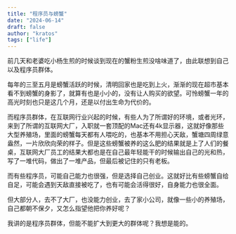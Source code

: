 ```yaml
---
title: "程序员与螃蟹"
date: "2024-06-14"
draft: false
author: "kratos"
tags: ["life"]
---
```


前几天和老婆吃小杨生煎的时候谈到现在的蟹粉生煎没啥味道了，由此联想到自己以及程序员群体。

每年的三至五月是螃蟹活跃的时候，清明回家也是吃到上火，渐渐的现在超市基本看不到螃蟹的身影了，就算有也是小小的，没有让人购买的欲望。可怜螃蟹一年的高光时刻也只是这几个月，还是以付出生命为代价的。

而程序员群体，在互联网行业兴起的时候，有些人为了所谓好的环境，或者光环，来到了所谓的互联网大厂，入职就一套顶配的Mac还有4k显示器，这就好像那些大型养殖场，里面的螃蟹每天都有人喂吃的，也基本不用担心天敌，蟹塘四周绿意盎然，一片欣欣向荣的样子。但是这些螃蟹被养的这么肥的结果就是上了人们的餐桌，互联网大厂员工的结果大都也是在自己最年轻能干的时候输出自己的光和热，写了一堆代码，做出了一堆产品，但最后被记住的只有老板。

而有些程序员，可能自己能力也很强，但是选择自己创业。这就好比有些螃蟹自给自足，可能会遇到天敌直接被吃了，也有可能会活得很好，自身能力也很全面。

但大部分人，去不了大厂，也没能力创业，去了家小公司，就像一些小的养殖场，自己都朝不保夕，又怎么指望他把你养好呢？

我讲的是程序员群体，但能不能扩大到更大的群体呢？我想是能的。
